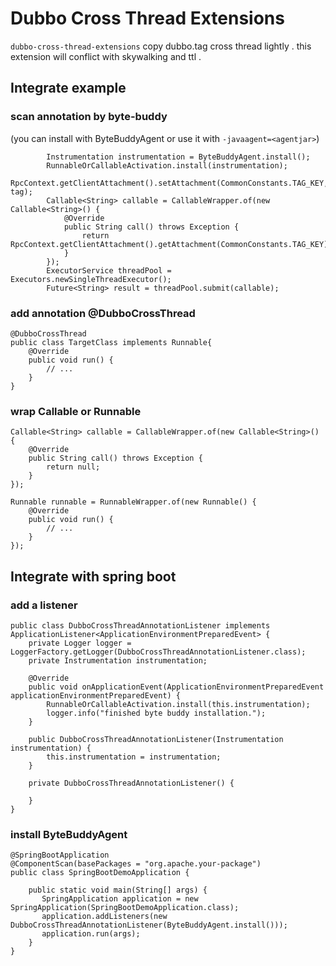 # Dubbo Cross Thread Extensions

`dubbo-cross-thread-extensions` copy dubbo.tag cross thread lightly . 
this extension will conflict with skywalking and ttl . 

## Integrate example
### scan annotation by byte-buddy
(you can install with ByteBuddyAgent or use it with `-javaagent=<agentjar>`)
```
        Instrumentation instrumentation = ByteBuddyAgent.install();
        RunnableOrCallableActivation.install(instrumentation);
        RpcContext.getClientAttachment().setAttachment(CommonConstants.TAG_KEY, tag);
        Callable<String> callable = CallableWrapper.of(new Callable<String>() {
            @Override
            public String call() throws Exception {
                return RpcContext.getClientAttachment().getAttachment(CommonConstants.TAG_KEY);
            }
        });
        ExecutorService threadPool = Executors.newSingleThreadExecutor();
        Future<String> result = threadPool.submit(callable);
```
### add annotation @DubboCrossThread

```
@DubboCrossThread
public class TargetClass implements Runnable{
    @Override
    public void run() {
        // ...
    }
}
```
### wrap Callable or Runnable
```
Callable<String> callable = CallableWrapper.of(new Callable<String>() {
    @Override
    public String call() throws Exception {
        return null;
    }
});
```
```
Runnable runnable = RunnableWrapper.of(new Runnable() {
    @Override
    public void run() {
        // ...
    }
});
```
## Integrate with spring boot

### add a listener
```
public class DubboCrossThreadAnnotationListener implements ApplicationListener<ApplicationEnvironmentPreparedEvent> {
    private Logger logger = LoggerFactory.getLogger(DubboCrossThreadAnnotationListener.class);
    private Instrumentation instrumentation;

    @Override
    public void onApplicationEvent(ApplicationEnvironmentPreparedEvent applicationEnvironmentPreparedEvent) {
        RunnableOrCallableActivation.install(this.instrumentation);
        logger.info("finished byte buddy installation.");
    }

    public DubboCrossThreadAnnotationListener(Instrumentation instrumentation) {
        this.instrumentation = instrumentation;
    }

    private DubboCrossThreadAnnotationListener() {

    }
}

```
### install ByteBuddyAgent
```
@SpringBootApplication
@ComponentScan(basePackages = "org.apache.your-package")
public class SpringBootDemoApplication {

    public static void main(String[] args) {
       SpringApplication application = new SpringApplication(SpringBootDemoApplication.class);
       application.addListeners(new DubboCrossThreadAnnotationListener(ByteBuddyAgent.install()));
       application.run(args);
    }
}
```

